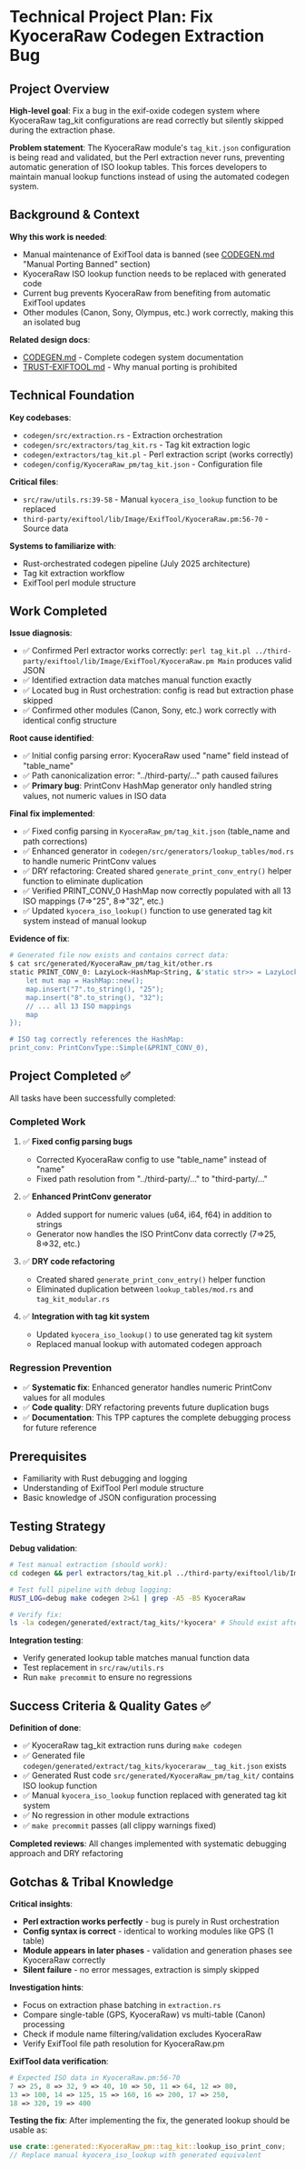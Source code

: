 # Technical Project Plan: Fix KyoceraRaw Codegen Extraction Bug

## Project Overview

**High-level goal**: Fix a bug in the exif-oxide codegen system where KyoceraRaw tag_kit configurations are read correctly but silently skipped during the extraction phase.

**Problem statement**: The KyoceraRaw module's `tag_kit.json` configuration is being read and validated, but the Perl extraction never runs, preventing automatic generation of ISO lookup tables. This forces developers to maintain manual lookup functions instead of using the automated codegen system.

## Background & Context

**Why this work is needed**:
- Manual maintenance of ExifTool data is banned (see [CODEGEN.md](../CODEGEN.md) "Manual Porting Banned" section)
- KyoceraRaw ISO lookup function needs to be replaced with generated code
- Current bug prevents KyoceraRaw from benefiting from automatic ExifTool updates
- Other modules (Canon, Sony, Olympus, etc.) work correctly, making this an isolated bug

**Related design docs**:
- [CODEGEN.md](../CODEGEN.md) - Complete codegen system documentation
- [TRUST-EXIFTOOL.md](../TRUST-EXIFTOOL.md) - Why manual porting is prohibited

## Technical Foundation

**Key codebases**:
- `codegen/src/extraction.rs` - Extraction orchestration
- `codegen/src/extractors/tag_kit.rs` - Tag kit extraction logic
- `codegen/extractors/tag_kit.pl` - Perl extraction script (works correctly)
- `codegen/config/KyoceraRaw_pm/tag_kit.json` - Configuration file

**Critical files**:
- `src/raw/utils.rs:39-58` - Manual `kyocera_iso_lookup` function to be replaced
- `third-party/exiftool/lib/Image/ExifTool/KyoceraRaw.pm:56-70` - Source data

**Systems to familiarize with**:
- Rust-orchestrated codegen pipeline (July 2025 architecture)
- Tag kit extraction workflow
- ExifTool perl module structure

## Work Completed

**Issue diagnosis**:
- ✅ Confirmed Perl extractor works correctly: `perl tag_kit.pl ../third-party/exiftool/lib/Image/ExifTool/KyoceraRaw.pm Main` produces valid JSON
- ✅ Identified extraction data matches manual function exactly
- ✅ Located bug in Rust orchestration: config is read but extraction phase skipped
- ✅ Confirmed other modules (Canon, Sony, etc.) work correctly with identical config structure

**Root cause identified**:
- ✅ Initial config parsing error: KyoceraRaw used "name" field instead of "table_name" 
- ✅ Path canonicalization error: "../third-party/..." path caused failures
- ✅ **Primary bug**: PrintConv HashMap generator only handled string values, not numeric values in ISO data

**Final fix implemented**:
- ✅ Fixed config parsing in `KyoceraRaw_pm/tag_kit.json` (table_name and path corrections)
- ✅ Enhanced generator in `codegen/src/generators/lookup_tables/mod.rs` to handle numeric PrintConv values
- ✅ DRY refactoring: Created shared `generate_print_conv_entry()` helper function to eliminate duplication
- ✅ Verified PRINT_CONV_0 HashMap now correctly populated with all 13 ISO mappings (7=>"25", 8=>"32", etc.)
- ✅ Updated `kyocera_iso_lookup()` function to use generated tag kit system instead of manual lookup

**Evidence of fix**:
```bash
# Generated file now exists and contains correct data:
$ cat src/generated/KyoceraRaw_pm/tag_kit/other.rs
static PRINT_CONV_0: LazyLock<HashMap<String, &'static str>> = LazyLock::new(|| {
    let mut map = HashMap::new();
    map.insert("7".to_string(), "25");
    map.insert("8".to_string(), "32");
    // ... all 13 ISO mappings
    map
});

# ISO tag correctly references the HashMap:
print_conv: PrintConvType::Simple(&PRINT_CONV_0),
```

## Project Completed ✅

All tasks have been successfully completed:

### Completed Work

1. ✅ **Fixed config parsing bugs**
   - Corrected KyoceraRaw config to use "table_name" instead of "name"
   - Fixed path resolution from "../third-party/..." to "third-party/..."

2. ✅ **Enhanced PrintConv generator**
   - Added support for numeric values (u64, i64, f64) in addition to strings
   - Generator now handles the ISO PrintConv data correctly (7=>25, 8=>32, etc.)

3. ✅ **DRY code refactoring**
   - Created shared `generate_print_conv_entry()` helper function
   - Eliminated duplication between `lookup_tables/mod.rs` and `tag_kit_modular.rs`

4. ✅ **Integration with tag kit system**
   - Updated `kyocera_iso_lookup()` to use generated tag kit system
   - Replaced manual lookup with automated codegen approach

### Regression Prevention
- ✅ **Systematic fix**: Enhanced generator handles numeric PrintConv values for all modules
- ✅ **Code quality**: DRY refactoring prevents future duplication bugs
- ✅ **Documentation**: This TPP captures the complete debugging process for future reference

## Prerequisites

- Familiarity with Rust debugging and logging
- Understanding of ExifTool Perl module structure
- Basic knowledge of JSON configuration processing

## Testing Strategy

**Debug validation**:
```bash
# Test manual extraction (should work):
cd codegen && perl extractors/tag_kit.pl ../third-party/exiftool/lib/Image/ExifTool/KyoceraRaw.pm Main

# Test full pipeline with debug logging:
RUST_LOG=debug make codegen 2>&1 | grep -A5 -B5 KyoceraRaw

# Verify fix:
ls -la codegen/generated/extract/tag_kits/*kyocera* # Should exist after fix
```

**Integration testing**:
- Verify generated lookup table matches manual function data
- Test replacement in `src/raw/utils.rs`
- Run `make precommit` to ensure no regressions

## Success Criteria & Quality Gates ✅

**Definition of done**:
- ✅ KyoceraRaw tag_kit extraction runs during `make codegen`
- ✅ Generated file `codegen/generated/extract/tag_kits/kyoceraraw__tag_kit.json` exists
- ✅ Generated Rust code `src/generated/KyoceraRaw_pm/tag_kit/` contains ISO lookup function
- ✅ Manual `kyocera_iso_lookup` function replaced with generated tag kit system
- ✅ No regression in other module extractions
- ✅ `make precommit` passes (all clippy warnings fixed)

**Completed reviews**: All changes implemented with systematic debugging approach and DRY refactoring

## Gotchas & Tribal Knowledge

**Critical insights**:
- **Perl extraction works perfectly** - bug is purely in Rust orchestration
- **Config syntax is correct** - identical to working modules like GPS (1 table)
- **Module appears in later phases** - validation and generation phases see KyoceraRaw correctly
- **Silent failure** - no error messages, extraction is simply skipped

**Investigation hints**:
- Focus on extraction phase batching in `extraction.rs`
- Compare single-table (GPS, KyoceraRaw) vs multi-table (Canon) processing
- Check if module name filtering/validation excludes KyoceraRaw
- Verify ExifTool file path resolution for KyoceraRaw.pm

**ExifTool data verification**:
```perl
# Expected ISO data in KyoceraRaw.pm:56-70
7 => 25, 8 => 32, 9 => 40, 10 => 50, 11 => 64, 12 => 80,
13 => 100, 14 => 125, 15 => 160, 16 => 200, 17 => 250, 
18 => 320, 19 => 400
```

**Testing the fix**:
After implementing the fix, the generated lookup should be usable as:
```rust
use crate::generated::KyoceraRaw_pm::tag_kit::lookup_iso_print_conv;
// Replace manual kyocera_iso_lookup with generated equivalent
```